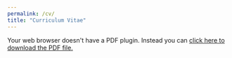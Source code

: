 ```yaml
---
permalink: /cv/
title: "Curriculum Vitae"
---
```


<!-- <object data="/assets/files/resume.pdf" type="application/pdf" width="700px" height="700px">
    <embed src="/assets/files/resume.pdf">
        <p>This browser does not support PDFs. Please download the PDF to view it: <a href="/assets/files/resume.pdf">Download PDF</a>.</p>
    </embed>
</object> -->

<!-- <object data="{{ site.url }}{{ site.baseurl }}/assets/files/resume.pdf" width="1000" height="1000" type="application/pdf"></object> -->

<!-- <iframe id="cfpdf" src="{{ site.url }}{{ site.baseurl }}/assets/files/resume.pdf" width="1000" height="1000"></iframe> -->

<!-- <iframe id="cvpdf" src="{{ site.url }}{{ site.baseurl }}/assets/files/resume.pdf" style="height:1000px; width:100%;"></iframe>
<script>
document.getElementById("theFrame").contentWindow.onload = function() {
    this.document.getElementsByTagName("img")[0].style.width="100%";
};
</script> -->

<!-- <iframe src="https://drive.google.com/file/d/1SO469Fj8AenZPIfyQU7230p6_i9fvLCi/preview" width="100%" height="1000" type="application/pdf"></iframe> -->

<object data="{{ site.url }}{{ site.baseurl }}/assets/files/resume.pdf" type="application/pdf" width="100%" height="100%">
  <p>Your web browser doesn't have a PDF plugin.
  Instead you can <a href="{{ site.url }}{{ site.baseurl }}/assets/files/resume.pdf">click here to
  download the PDF file.</a></p>
</object>